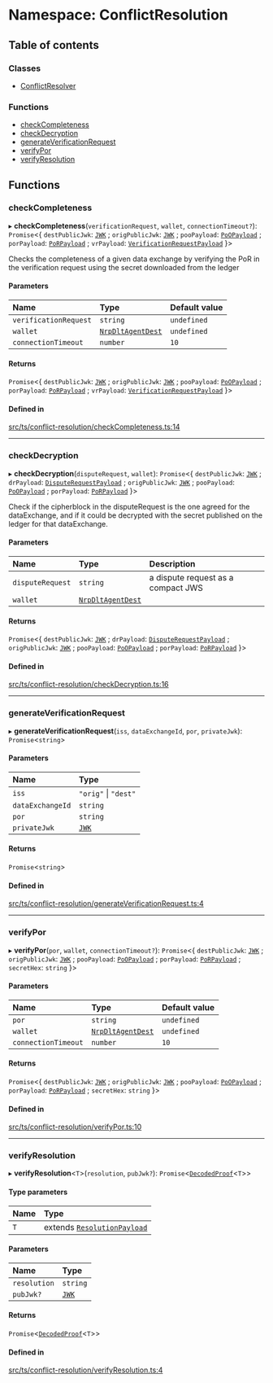 # Namespace: ConflictResolution

## Table of contents

### Classes

- [ConflictResolver](../classes/ConflictResolution.ConflictResolver.md)

### Functions

- [checkCompleteness](ConflictResolution.md#checkcompleteness)
- [checkDecryption](ConflictResolution.md#checkdecryption)
- [generateVerificationRequest](ConflictResolution.md#generateverificationrequest)
- [verifyPor](ConflictResolution.md#verifypor)
- [verifyResolution](ConflictResolution.md#verifyresolution)

## Functions

### checkCompleteness

▸ **checkCompleteness**(`verificationRequest`, `wallet`, `connectionTimeout?`): `Promise`<{ `destPublicJwk`: [`JWK`](../interfaces/JWK.md) ; `origPublicJwk`: [`JWK`](../interfaces/JWK.md) ; `pooPayload`: [`PoOPayload`](../interfaces/PoOPayload.md) ; `porPayload`: [`PoRPayload`](../interfaces/PoRPayload.md) ; `vrPayload`: [`VerificationRequestPayload`](../interfaces/VerificationRequestPayload.md)  }\>

Checks the completeness of a given data exchange by verifying the PoR in the verification request using the secret downloaded from the ledger

#### Parameters

| Name | Type | Default value |
| :------ | :------ | :------ |
| `verificationRequest` | `string` | `undefined` |
| `wallet` | [`NrpDltAgentDest`](../interfaces/Signers.NrpDltAgentDest.md) | `undefined` |
| `connectionTimeout` | `number` | `10` |

#### Returns

`Promise`<{ `destPublicJwk`: [`JWK`](../interfaces/JWK.md) ; `origPublicJwk`: [`JWK`](../interfaces/JWK.md) ; `pooPayload`: [`PoOPayload`](../interfaces/PoOPayload.md) ; `porPayload`: [`PoRPayload`](../interfaces/PoRPayload.md) ; `vrPayload`: [`VerificationRequestPayload`](../interfaces/VerificationRequestPayload.md)  }\>

#### Defined in

[src/ts/conflict-resolution/checkCompleteness.ts:14](https://gitlab.com/i3-market/code/wp3/t3.2/conflict-resolution/non-repudiation-library/-/blob/ee2c98f/src/ts/conflict-resolution/checkCompleteness.ts#L14)

___

### checkDecryption

▸ **checkDecryption**(`disputeRequest`, `wallet`): `Promise`<{ `destPublicJwk`: [`JWK`](../interfaces/JWK.md) ; `drPayload`: [`DisputeRequestPayload`](../interfaces/DisputeRequestPayload.md) ; `origPublicJwk`: [`JWK`](../interfaces/JWK.md) ; `pooPayload`: [`PoOPayload`](../interfaces/PoOPayload.md) ; `porPayload`: [`PoRPayload`](../interfaces/PoRPayload.md)  }\>

Check if the cipherblock in the disputeRequest is the one agreed for the dataExchange, and if it could be decrypted with the secret published on the ledger for that dataExchange.

#### Parameters

| Name | Type | Description |
| :------ | :------ | :------ |
| `disputeRequest` | `string` | a dispute request as a compact JWS |
| `wallet` | [`NrpDltAgentDest`](../interfaces/Signers.NrpDltAgentDest.md) |  |

#### Returns

`Promise`<{ `destPublicJwk`: [`JWK`](../interfaces/JWK.md) ; `drPayload`: [`DisputeRequestPayload`](../interfaces/DisputeRequestPayload.md) ; `origPublicJwk`: [`JWK`](../interfaces/JWK.md) ; `pooPayload`: [`PoOPayload`](../interfaces/PoOPayload.md) ; `porPayload`: [`PoRPayload`](../interfaces/PoRPayload.md)  }\>

#### Defined in

[src/ts/conflict-resolution/checkDecryption.ts:16](https://gitlab.com/i3-market/code/wp3/t3.2/conflict-resolution/non-repudiation-library/-/blob/ee2c98f/src/ts/conflict-resolution/checkDecryption.ts#L16)

___

### generateVerificationRequest

▸ **generateVerificationRequest**(`iss`, `dataExchangeId`, `por`, `privateJwk`): `Promise`<`string`\>

#### Parameters

| Name | Type |
| :------ | :------ |
| `iss` | ``"orig"`` \| ``"dest"`` |
| `dataExchangeId` | `string` |
| `por` | `string` |
| `privateJwk` | [`JWK`](../interfaces/JWK.md) |

#### Returns

`Promise`<`string`\>

#### Defined in

[src/ts/conflict-resolution/generateVerificationRequest.ts:4](https://gitlab.com/i3-market/code/wp3/t3.2/conflict-resolution/non-repudiation-library/-/blob/ee2c98f/src/ts/conflict-resolution/generateVerificationRequest.ts#L4)

___

### verifyPor

▸ **verifyPor**(`por`, `wallet`, `connectionTimeout?`): `Promise`<{ `destPublicJwk`: [`JWK`](../interfaces/JWK.md) ; `origPublicJwk`: [`JWK`](../interfaces/JWK.md) ; `pooPayload`: [`PoOPayload`](../interfaces/PoOPayload.md) ; `porPayload`: [`PoRPayload`](../interfaces/PoRPayload.md) ; `secretHex`: `string`  }\>

#### Parameters

| Name | Type | Default value |
| :------ | :------ | :------ |
| `por` | `string` | `undefined` |
| `wallet` | [`NrpDltAgentDest`](../interfaces/Signers.NrpDltAgentDest.md) | `undefined` |
| `connectionTimeout` | `number` | `10` |

#### Returns

`Promise`<{ `destPublicJwk`: [`JWK`](../interfaces/JWK.md) ; `origPublicJwk`: [`JWK`](../interfaces/JWK.md) ; `pooPayload`: [`PoOPayload`](../interfaces/PoOPayload.md) ; `porPayload`: [`PoRPayload`](../interfaces/PoRPayload.md) ; `secretHex`: `string`  }\>

#### Defined in

[src/ts/conflict-resolution/verifyPor.ts:10](https://gitlab.com/i3-market/code/wp3/t3.2/conflict-resolution/non-repudiation-library/-/blob/ee2c98f/src/ts/conflict-resolution/verifyPor.ts#L10)

___

### verifyResolution

▸ **verifyResolution**<`T`\>(`resolution`, `pubJwk?`): `Promise`<[`DecodedProof`](../interfaces/DecodedProof.md)<`T`\>\>

#### Type parameters

| Name | Type |
| :------ | :------ |
| `T` | extends [`ResolutionPayload`](../interfaces/ResolutionPayload.md) |

#### Parameters

| Name | Type |
| :------ | :------ |
| `resolution` | `string` |
| `pubJwk?` | [`JWK`](../interfaces/JWK.md) |

#### Returns

`Promise`<[`DecodedProof`](../interfaces/DecodedProof.md)<`T`\>\>

#### Defined in

[src/ts/conflict-resolution/verifyResolution.ts:4](https://gitlab.com/i3-market/code/wp3/t3.2/conflict-resolution/non-repudiation-library/-/blob/ee2c98f/src/ts/conflict-resolution/verifyResolution.ts#L4)
